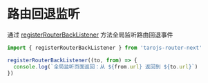 # 路由回退监听

通过 [registerRouterBackListener](/api/method/register-router-back-listener) 方法全局监听路由回退事件

```typescript
import { registerRouterBackListener } from 'tarojs-router-next'

registerRouterBackListener((to, from) => {
  console.log(`全局监听页面返回：从 ${from.url} 返回到 ${to.url}`)
})
```
